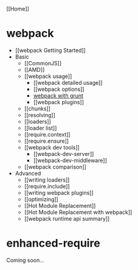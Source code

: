 [[Home]]

# webpack

* [[webpack Getting Started]]
* Basic
    * [[CommonJS]]
    * [[AMD]]
    * [[webpack usage]]
        * [[webpack detailed usage]]
        * [[webpack options]]
        * [webpack with grunt](https://github.com/webpack/grunt-webpack)
        * [[webpack plugins]]
    * [[chunks]]
    * [[resolving]]
    * [[loaders]]
    * [[loader list]]
    * [[require.context]]
    * [[require.ensure]]
    * [[webpack dev tools]]
        * [[webpack-dev-server]]
        * [[webpack-dev-middleware]]
    * [[webpack comparison]]
* Advanced
    * [[writing loaders]]
    * [[require.include]]
    * [[writing webpack plugins]]
    * [[optimizing]]
    * [[Hot Module Replacement]]
    * [[Hot Module Replacement with webpack]]
    * [[webpack runtime api summary]]

# enhanced-require

Coming soon...